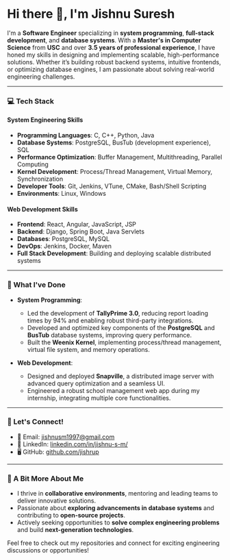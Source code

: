 # Hi there 👋, I'm Jishnu Suresh

I'm a **Software Engineer** specializing in **system programming**, **full-stack development**, and **database systems**. With a **Master's in Computer Science** from **USC** and over **3.5 years of professional experience**, I have honed my skills in designing and implementing scalable, high-performance solutions. Whether it’s building robust backend systems, intuitive frontends, or optimizing database engines, I am passionate about solving real-world engineering challenges.

---

### 💻 Tech Stack

#### System Engineering Skills
- **Programming Languages**: C, C++, Python, Java
- **Database Systems**: PostgreSQL, BusTub (development experience), SQL
- **Performance Optimization**: Buffer Management, Multithreading, Parallel Computing
- **Kernel Development**: Process/Thread Management, Virtual Memory, Synchronization
- **Developer Tools**: Git, Jenkins, VTune, CMake, Bash/Shell Scripting
- **Environments**: Linux, Windows

#### Web Development Skills
- **Frontend**: React, Angular, JavaScript, JSP
- **Backend**: Django, Spring Boot, Java Servlets
- **Databases**: PostgreSQL, MySQL
- **DevOps**: Jenkins, Docker, Maven
- **Full Stack Development**: Building and deploying scalable distributed systems

---

### 🌟 What I've Done
- **System Programming**: 
  - Led the development of **TallyPrime 3.0**, reducing report loading times by 94% and enabling robust third-party integrations.
  - Developed and optimized key components of the **PostgreSQL** and **BusTub** database systems, improving query performance.
  - Built the **Weenix Kernel**, implementing process/thread management, virtual file system, and memory operations.
  
- **Web Development**: 
  - Designed and deployed **Snapville**, a distributed image server with advanced query optimization and a seamless UI.
  - Engineered a robust school management web app during my internship, integrating multiple core functionalities.

---

### 🚀 Let's Connect!
- 📧 Email: [jishnusm1997@gmail.com](mailto:jishnusm1997@gmail.com)
- 🔗 LinkedIn: [linkedin.com/in/jishnu-s-m/](https://linkedin.com/in/jishnu-s-m/)
- 🖥️ GitHub: [github.com/jishrup](https://github.com/jishrup)

---

### 🌱 A Bit More About Me
- I thrive in **collaborative environments**, mentoring and leading teams to deliver innovative solutions.
- Passionate about **exploring advancements in database systems** and contributing to **open-source projects**.
- Actively seeking opportunities to **solve complex engineering problems** and build **next-generation technologies**.

Feel free to check out my repositories and connect for exciting engineering discussions or opportunities!
